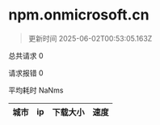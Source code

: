 
  # npm.onmicrosoft.cn

  > 更新时间 2025-06-02T00:53:05.163Z
  
  总共请求 0

  请求报错 0

  平均耗时 NaNms

|城市|ip|下载大小|速度|
|-----|----------|---|---|

  